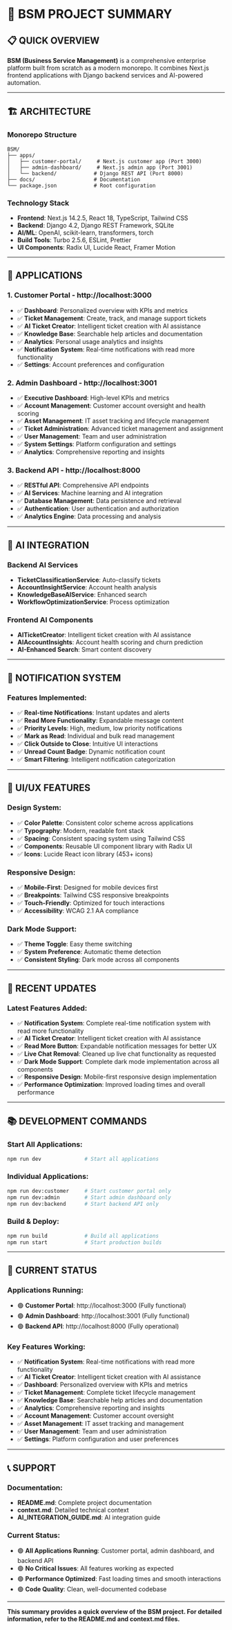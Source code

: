 # 🚀 **BSM PROJECT SUMMARY**

## 📋 **QUICK OVERVIEW**

**BSM (Business Service Management)** is a comprehensive enterprise platform built from scratch as a modern monorepo. It combines Next.js frontend applications with Django backend services and AI-powered automation.

---

## 🏗️ **ARCHITECTURE**

### **Monorepo Structure**
```
BSM/
├── apps/
│   ├── customer-portal/     # Next.js customer app (Port 3000)
│   ├── admin-dashboard/     # Next.js admin app (Port 3001)  
│   └── backend/            # Django REST API (Port 8000)
├── docs/                   # Documentation
└── package.json            # Root configuration
```

### **Technology Stack**
- **Frontend**: Next.js 14.2.5, React 18, TypeScript, Tailwind CSS
- **Backend**: Django 4.2, Django REST Framework, SQLite
- **AI/ML**: OpenAI, scikit-learn, transformers, torch
- **Build Tools**: Turbo 2.5.6, ESLint, Prettier
- **UI Components**: Radix UI, Lucide React, Framer Motion

---

## 📱 **APPLICATIONS**

### **1. Customer Portal** - http://localhost:3000
- ✅ **Dashboard**: Personalized overview with KPIs and metrics
- ✅ **Ticket Management**: Create, track, and manage support tickets
- ✅ **AI Ticket Creator**: Intelligent ticket creation with AI assistance
- ✅ **Knowledge Base**: Searchable help articles and documentation
- ✅ **Analytics**: Personal usage analytics and insights
- ✅ **Notification System**: Real-time notifications with read more functionality
- ✅ **Settings**: Account preferences and configuration

### **2. Admin Dashboard** - http://localhost:3001
- ✅ **Executive Dashboard**: High-level KPIs and metrics
- ✅ **Account Management**: Customer account oversight and health scoring
- ✅ **Asset Management**: IT asset tracking and lifecycle management
- ✅ **Ticket Administration**: Advanced ticket management and assignment
- ✅ **User Management**: Team and user administration
- ✅ **System Settings**: Platform configuration and settings
- ✅ **Analytics**: Comprehensive reporting and insights

### **3. Backend API** - http://localhost:8000
- ✅ **RESTful API**: Comprehensive API endpoints
- ✅ **AI Services**: Machine learning and AI integration
- ✅ **Database Management**: Data persistence and retrieval
- ✅ **Authentication**: User authentication and authorization
- ✅ **Analytics Engine**: Data processing and analysis

---

## 🤖 **AI INTEGRATION**

### **Backend AI Services**
- **TicketClassificationService**: Auto-classify tickets
- **AccountInsightService**: Account health analysis
- **KnowledgeBaseAIService**: Enhanced search
- **WorkflowOptimizationService**: Process optimization

### **Frontend AI Components**
- **AITicketCreator**: Intelligent ticket creation with AI assistance
- **AIAccountInsights**: Account health scoring and churn prediction
- **AI-Enhanced Search**: Smart content discovery

---

## 🔔 **NOTIFICATION SYSTEM**

### **Features Implemented:**
- ✅ **Real-time Notifications**: Instant updates and alerts
- ✅ **Read More Functionality**: Expandable message content
- ✅ **Priority Levels**: High, medium, low priority notifications
- ✅ **Mark as Read**: Individual and bulk read management
- ✅ **Click Outside to Close**: Intuitive UI interactions
- ✅ **Unread Count Badge**: Dynamic notification count
- ✅ **Smart Filtering**: Intelligent notification categorization

---

## 🎨 **UI/UX FEATURES**

### **Design System:**
- ✅ **Color Palette**: Consistent color scheme across applications
- ✅ **Typography**: Modern, readable font stack
- ✅ **Spacing**: Consistent spacing system using Tailwind CSS
- ✅ **Components**: Reusable UI component library with Radix UI
- ✅ **Icons**: Lucide React icon library (453+ icons)

### **Responsive Design:**
- ✅ **Mobile-First**: Designed for mobile devices first
- ✅ **Breakpoints**: Tailwind CSS responsive breakpoints
- ✅ **Touch-Friendly**: Optimized for touch interactions
- ✅ **Accessibility**: WCAG 2.1 AA compliance

### **Dark Mode Support:**
- ✅ **Theme Toggle**: Easy theme switching
- ✅ **System Preference**: Automatic theme detection
- ✅ **Consistent Styling**: Dark mode across all components

---

## 🚀 **RECENT UPDATES**

### **Latest Features Added:**
- ✅ **Notification System**: Complete real-time notification system with read more functionality
- ✅ **AI Ticket Creator**: Intelligent ticket creation with AI assistance
- ✅ **Read More Button**: Expandable notification messages for better UX
- ✅ **Live Chat Removal**: Cleaned up live chat functionality as requested
- ✅ **Dark Mode Support**: Complete dark mode implementation across all components
- ✅ **Responsive Design**: Mobile-first responsive design implementation
- ✅ **Performance Optimization**: Improved loading times and overall performance

---

## 📚 **DEVELOPMENT COMMANDS**

### **Start All Applications:**
```bash
npm run dev              # Start all applications
```

### **Individual Applications:**
```bash
npm run dev:customer     # Start customer portal only
npm run dev:admin        # Start admin dashboard only
npm run dev:backend      # Start backend API only
```

### **Build & Deploy:**
```bash
npm run build            # Build all applications
npm run start            # Start production builds
```

---

## 🎯 **CURRENT STATUS**

### **Applications Running:**
- 🟢 **Customer Portal**: http://localhost:3000 (Fully functional)
- 🟢 **Admin Dashboard**: http://localhost:3001 (Fully functional)
- 🟢 **Backend API**: http://localhost:8000 (Fully operational)

### **Key Features Working:**
- ✅ **Notification System**: Real-time notifications with read more functionality
- ✅ **AI Ticket Creator**: Intelligent ticket creation with AI assistance
- ✅ **Dashboard**: Personalized overview with KPIs and metrics
- ✅ **Ticket Management**: Complete ticket lifecycle management
- ✅ **Knowledge Base**: Searchable help articles and documentation
- ✅ **Analytics**: Comprehensive reporting and insights
- ✅ **Account Management**: Customer account oversight
- ✅ **Asset Management**: IT asset tracking and management
- ✅ **User Management**: Team and user administration
- ✅ **Settings**: Platform configuration and user preferences

---

## 📞 **SUPPORT**

### **Documentation:**
- **README.md**: Complete project documentation
- **context.md**: Detailed technical context
- **AI_INTEGRATION_GUIDE.md**: AI integration guide

### **Current Status:**
- 🟢 **All Applications Running**: Customer portal, admin dashboard, and backend API
- 🟢 **No Critical Issues**: All features working as expected
- 🟢 **Performance Optimized**: Fast loading times and smooth interactions
- 🟢 **Code Quality**: Clean, well-documented codebase

---

**This summary provides a quick overview of the BSM project. For detailed information, refer to the README.md and context.md files.**
